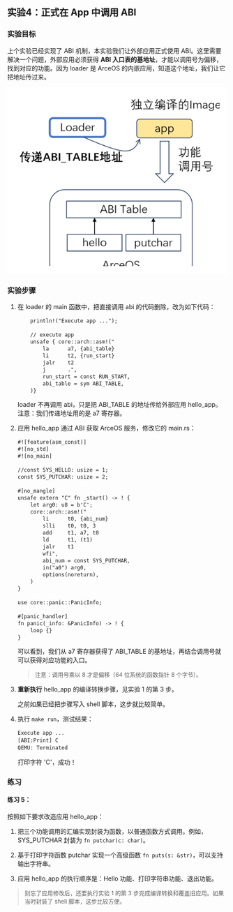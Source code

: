 ## 实验4：正式在 App 中调用 ABI



### 实验目标

上个实验已经实现了 ABI 机制，本实验我们让外部应用正式使用 ABI。这里需要解决一个问题，外部应用必须获得 **ABI 入口表的基地址**，才能以调用号为偏移，找到对应的功能。因为 loader 是 ArceOS 的内嵌应用，知道这个地址，我们让它把地址传过来。

<div style="text-align:center">
   <img src=".\img\p4.svg" alt="p4" style="zoom:100%"/>
</div>



### 实验步骤

1. 在 loader 的 main 函数中，把直接调用 abi 的代码删除，改为如下代码：

   ```rust,ignore
       println!("Execute app ...");
   
       // execute app
       unsafe { core::arch::asm!("
           la      a7, {abi_table}
           li      t2, {run_start}
           jalr    t2
           j       .",
           run_start = const RUN_START,
           abi_table = sym ABI_TABLE,
       )}
   ```

   loader 不再调用 abi，只是把 ABI_TABLE 的地址传给外部应用 hello_app。注意：我们传递地址用的是 a7 寄存器。

2. 应用 hello_app 通过 ABI 获取 ArceOS 服务，修改它的 main.rs：

   ```rust,ignore
   #![feature(asm_const)]
   #![no_std]
   #![no_main]
   
   //const SYS_HELLO: usize = 1;
   const SYS_PUTCHAR: usize = 2;
   
   #[no_mangle]
   unsafe extern "C" fn _start() -> ! {
       let arg0: u8 = b'C';
       core::arch::asm!("
           li      t0, {abi_num}
           slli    t0, t0, 3
           add     t1, a7, t0
           ld      t1, (t1)
           jalr    t1
           wfi",
           abi_num = const SYS_PUTCHAR,
           in("a0") arg0,
           options(noreturn),
       )
   }
   
   use core::panic::PanicInfo;
   
   #[panic_handler]
   fn panic(_info: &PanicInfo) -> ! {
       loop {}
   }
   ```

   可以看到，我们从 a7 寄存器获得了 ABI_TABLE 的基地址，再结合调用号就可以获得对应功能的入口。

   > <font size=2>   注意：调用号乘以 8 才是偏移（64 位系统的函数指针 8 个字节）。</font>

3. **重新执行** hello_app 的编译转换步骤，见实验 1 的第 3 步。

   之前如果已经把步骤写入 shell 脚本，这步就比较简单。

4. 执行 `make run`，测试结果：

   ```sh
   Execute app ...
   [ABI:Print] C
   QEMU: Terminated
   ```

   打印字符 'C'，成功！

   

### 练习

#### 练习 5：

按照如下要求改造应用 hello_app：

1. 把三个功能调用的汇编实现封装为函数，以普通函数方式调用。例如，SYS_PUTCHAR 封装为 `fn putchar(c: char)`。

2. 基于打印字符函数 putchar 实现一个高级函数 `fn puts(s: &str)`，可以支持输出字符串。

3. 应用 hello_app 的执行顺序是：Hello 功能、打印字符串功能、退出功能。

> <font size=2>别忘了应用修改后，还要执行实验 1 的第 3 步完成编译转换和覆盖旧应用。如果当时封装了 shell 脚本，这步比较方便。</font>
